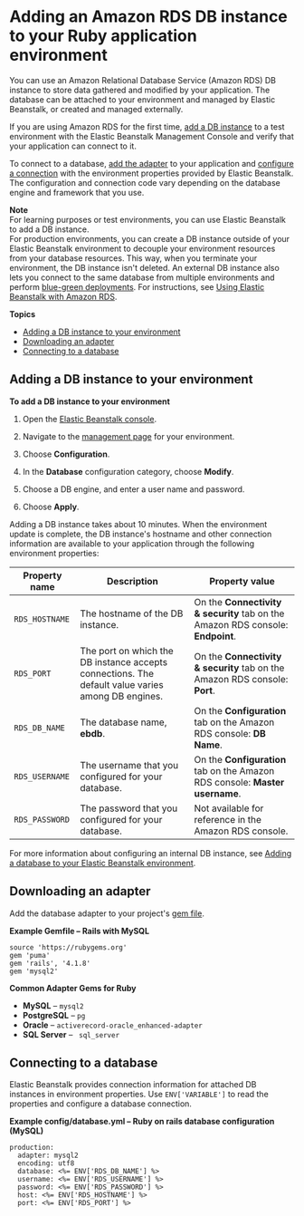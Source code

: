 # Adding an Amazon RDS DB instance to your Ruby application environment<a name="create_deploy_Ruby.rds"></a>

You can use an Amazon Relational Database Service \(Amazon RDS\) DB instance to store data gathered and modified by your application\. The database can be attached to your environment and managed by Elastic Beanstalk, or created and managed externally\.

If you are using Amazon RDS for the first time, [add a DB instance](#ruby-rds-create) to a test environment with the Elastic Beanstalk Management Console and verify that your application can connect to it\.

To connect to a database, [add the adapter](#ruby-rds-drivers) to your application and [configure a connection](#ruby-rds-connect) with the environment properties provided by Elastic Beanstalk\. The configuration and connection code vary depending on the database engine and framework that you use\.

**Note**  
For learning purposes or test environments, you can use Elastic Beanstalk to add a DB instance\.  
For production environments, you can create a DB instance outside of your Elastic Beanstalk environment to decouple your environment resources from your database resources\. This way, when you terminate your environment, the DB instance isn't deleted\. An external DB instance also lets you connect to the same database from multiple environments and perform [blue\-green deployments](https://docs.aws.amazon.com/elasticbeanstalk/latest/dg/using-features.CNAMESwap.html)\. For instructions, see [Using Elastic Beanstalk with Amazon RDS](AWSHowTo.RDS.md)\.

**Topics**
+ [Adding a DB instance to your environment](#ruby-rds-create)
+ [Downloading an adapter](#ruby-rds-drivers)
+ [Connecting to a database](#ruby-rds-connect)

## Adding a DB instance to your environment<a name="ruby-rds-create"></a>

**To add a DB instance to your environment**

1. Open the [Elastic Beanstalk console](https://console.aws.amazon.com/elasticbeanstalk)\.

1. Navigate to the [management page](environments-console.md) for your environment\.

1. Choose **Configuration**\.

1. In the **Database** configuration category, choose **Modify**\.

1. Choose a DB engine, and enter a user name and password\.

1. Choose **Apply**\.

Adding a DB instance takes about 10 minutes\. When the environment update is complete, the DB instance's hostname and other connection information are available to your application through the following environment properties:


| Property name | Description | Property value | 
| --- | --- | --- | 
|  `RDS_HOSTNAME`  |  The hostname of the DB instance\.  |  On the **Connectivity & security** tab on the Amazon RDS console: **Endpoint**\.  | 
|  `RDS_PORT`  |  The port on which the DB instance accepts connections\. The default value varies among DB engines\.  |  On the **Connectivity & security** tab on the Amazon RDS console: **Port**\.  | 
|  `RDS_DB_NAME`  |  The database name, **ebdb**\.  |  On the **Configuration** tab on the Amazon RDS console: **DB Name**\.  | 
|  `RDS_USERNAME`  |  The username that you configured for your database\.  |  On the **Configuration** tab on the Amazon RDS console: **Master username**\.  | 
|  `RDS_PASSWORD`  |  The password that you configured for your database\.  |  Not available for reference in the Amazon RDS console\.  | 

For more information about configuring an internal DB instance, see [Adding a database to your Elastic Beanstalk environment](using-features.managing.db.md)\.

## Downloading an adapter<a name="ruby-rds-drivers"></a>

Add the database adapter to your project's [gem file](ruby-platform-gemfile.md)\.

**Example Gemfile – Rails with MySQL**  

```
source 'https://rubygems.org'
gem 'puma'
gem 'rails', '4.1.8'
gem 'mysql2'
```

**Common Adapter Gems for Ruby**
+ **MySQL** – `mysql2`
+ **PostgreSQL** – `pg`
+ **Oracle** – `activerecord-oracle_enhanced-adapter`
+ **SQL Server** – ` sql_server`

## Connecting to a database<a name="ruby-rds-connect"></a>

Elastic Beanstalk provides connection information for attached DB instances in environment properties\. Use `ENV['VARIABLE']` to read the properties and configure a database connection\.

**Example config/database\.yml – Ruby on rails database configuration \(MySQL\)**  

```
production:
  adapter: mysql2
  encoding: utf8
  database: <%= ENV['RDS_DB_NAME'] %>
  username: <%= ENV['RDS_USERNAME'] %>
  password: <%= ENV['RDS_PASSWORD'] %>
  host: <%= ENV['RDS_HOSTNAME'] %>
  port: <%= ENV['RDS_PORT'] %>
```